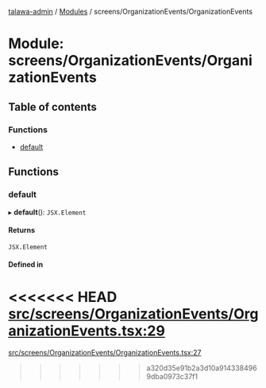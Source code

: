 [talawa-admin](../README.md) / [Modules](../modules.md) / screens/OrganizationEvents/OrganizationEvents

# Module: screens/OrganizationEvents/OrganizationEvents

## Table of contents

### Functions

- [default](screens_OrganizationEvents_OrganizationEvents.md#default)

## Functions

### default

▸ **default**(): `JSX.Element`

#### Returns

`JSX.Element`

#### Defined in

<<<<<<< HEAD
[src/screens/OrganizationEvents/OrganizationEvents.tsx:29](https://github.com/PalisadoesFoundation/talawa-admin/blob/12d9229/src/screens/OrganizationEvents/OrganizationEvents.tsx#L29)
=======
[src/screens/OrganizationEvents/OrganizationEvents.tsx:27](https://github.com/PalisadoesFoundation/talawa-admin/blob/b619a0d/src/screens/OrganizationEvents/OrganizationEvents.tsx#L27)
>>>>>>> a320d35e91b2a3d10a9143384969dba0973c37f1
